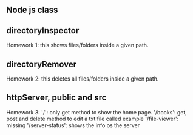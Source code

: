 ## Node js class

## directoryInspector
Homework 1: this shows files/folders inside a given path.

## directoryRemover
Homework 2: this deletes all files/folders inside a given path.

## httpServer, public and src
Homework 3:
'/': only get method to show the home page.
'/books': get, post and delete method to edit a txt file called example
'/file-viewer': missing
'/server-status': shows the info os the server
